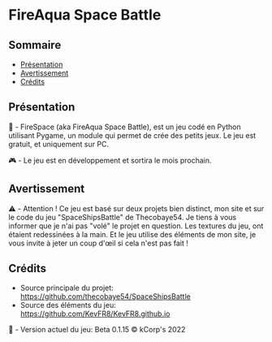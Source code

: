 # FireAqua Space Battle

## Sommaire
- [Présentation](#présentation)
- [Avertissement](#avertissement)
- [Crédits](#crédits)

## Présentation

:rocket: -  FireSpace (aka FireAqua Space Battle), est un jeu codé en Python utilisant Pygame, un module qui permet de crée des petits jeux. Le jeu est gratuit, et uniquement sur PC.

:video_game: - Le jeu est en développement et sortira le mois prochain. 

## Avertissement

:warning: - Attention ! Ce jeu est basé sur deux projets bien distinct, mon site et sur le code du jeu "SpaceShipsBattle" de Thecobaye54. Je tiens à vous informer que je n'ai pas "volé" le projet en question. Les textures du jeu, ont étaient redessinées à la main. Et le jeu utilise des éléments de mon site, je vous invite à jeter un coup d'œil si cela n'est pas fait !

## Crédits

* Source principale du projet: https://github.com/thecobaye54/SpaceShipsBattle
* Source des éléments du jeu: https://github.com/KevFR8/KevFR8.github.io 

:floppy_disk: - Version actuel du jeu: Beta 0.1.15
© kCorp's 2022

